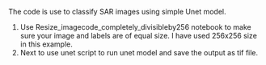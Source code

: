 The code is use to classify SAR images using simple Unet model.

1. Use Resize_imagecode_completely_divisibleby256 notebook to make sure your image and labels are of equal size. I have used 256x256 size in this example.
2. Next to use unet script to run unet model and save the output as tif file.
